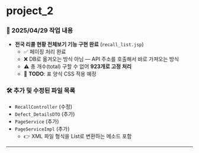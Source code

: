 # project_2

### 📅 2025/04/29 작업 내용

- **전국 리콜 현황 전체보기 기능 구현 완료** (`recall_list.jsp`)
  - ✅ 페이징 처리 완료
  - ❌ DB로 옮겨오는 방식 아님 — API 주소를 호출해서 바로 가져오는 방식
  - ⚠️ 총 개수(total) 구할 수 없어 **923개로 고정 처리**
  - 📝 **TODO**: 표 양식 CSS 적용 예정

### 🛠️ 추가 및 수정된 파일 목록

- `RecallController` (수정)
- `Defect_DetailsDTO` (추가)
- `PageService` (추가)
- `PageServiceImpl` (추가)
  - 👉 XML 파일 형식을 List로 변환하는 메소드 포함
  
---